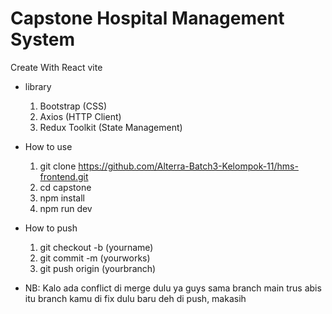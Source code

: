 # Capstone Hospital Management System

Create With React vite

- library
    1. Bootstrap (CSS)
    2. Axios (HTTP Client)
    3. Redux Toolkit (State Management)

- How to use
    1. git clone https://github.com/Alterra-Batch3-Kelompok-11/hms-frontend.git
    2. cd capstone
    3. npm install
    4. npm run dev

- How to push
    1. git checkout -b (yourname)
    2. git commit -m (yourworks)
    3. git push origin (yourbranch) 

- NB: Kalo ada conflict di merge dulu ya guys sama branch main trus abis itu branch kamu di fix dulu baru deh di push, makasih